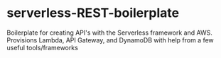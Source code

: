 # serverless-REST-boilerplate
Boilerplate for creating API's with the Serverless framework and AWS. Provisions Lambda, API Gateway, and DynamoDB with help from a few useful tools/frameworks
